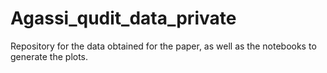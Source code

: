 # Agassi_qudit_data_private
Repository for the data obtained for the paper, as well as the notebooks to generate the plots.
